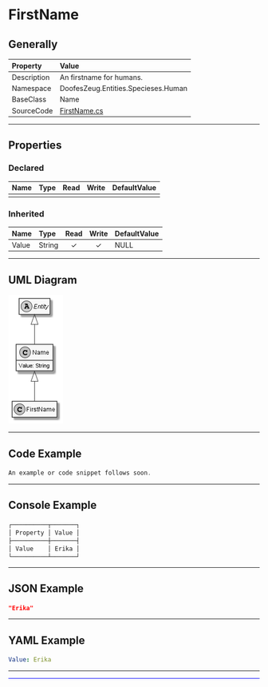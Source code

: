 ﻿# FirstName

## Generally

|Property|Value|
|:-|:-|
|Description|An firstname for humans.|
|Namespace|DoofesZeug.Entities.Specieses.Human|
|BaseClass|Name|
|SourceCode|[FirstName.cs](../../../../DoofesZeug.Library/Src/Entities/Specieses/Human/FirstName.cs)|

---

## Properties

### Declared

|Name|Type|Read|Write|DefaultValue|
|:---|:---|:--:|:---:|:-----------|
|    |    |    |     |            |

### Inherited

|Name|Type|Read|Write|DefaultValue|
|:---|:---|:--:|:---:|:-----------|
|Value|String|&#x2713;|&#x2713;|NULL|

---

## UML Diagram

![FirstName.png](./FirstName.png "FirstName")

---

## Code Example

```cs
An example or code snippet follows soon.
```

---

## Console Example

```console
┌──────────┬───────┐
│ Property │ Value │
├──────────┼───────┤
│ Value    │ Erika │
└──────────┴───────┘
```

---

## JSON Example

```json
"Erika"
```

---

## YAML Example

```yaml
Value: Erika
```

---

<hr style="background: blue;" />
